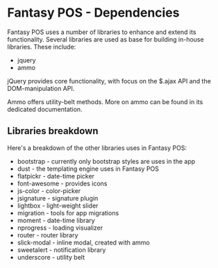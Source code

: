 # Fantasy POS - Dependencies

Fantasy POS uses a number of libraries to enhance and extend its functionality. Several libraries are used as base for building in-house libraries. These include:

- jquery
- ammo

jQuery provides core functionality, with focus on the $.ajax API and the DOM-manipulation API.

Ammo offers utility-belt methods. More on ammo can be found in its dedicated documentation.

## Libraries breakdown

Here's a breakdown of the other libraries uses in Fantasy POS:

- bootstrap - currently only bootstrap styles are uses in the app
- dust - the templating engine uses in Fantasy POS
- flatpickr - date-time picker
- font-awesome - provides icons
- js-color - color-picker
- jsignature - signature plugin
- lightbox - light-weight slider
- migration - tools for app migrations
- moment - date-time library
- nprogress - loading visualizer
- router - router library
- slick-modal - inline modal, created with ammo
- sweetalert - notification library
- underscore - utility belt
